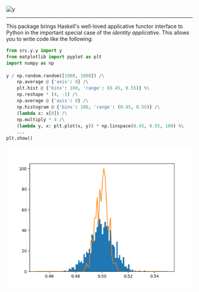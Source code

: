 ![y](https://avatars.githubusercontent.com/u/133489024?s=50)

---

This package brings Haskell's well-loved applicative functor interface to Python in the important special case of the _identity applicative_. This allows you to write code like the following:

```python
from src.y.y import y
from matplotlib import pyplot as plt
import numpy as np

y / np.random.random([1000, 1000]) /\
    np.average @ {'axis': 0} /\
    plt.hist @ {'bins': 100, 'range': (0.45, 0.55)} %\
    np.reshape * (4, -1) /\
    np.average @ {'axis': 0} /\
    np.histogram @ {'bins': 100, 'range': (0.45, 0.55)} /\
    (lambda x: x[0]) /\
    np.multiply * 4 /\
    (lambda y, x: plt.plot(x, y)) * np.linspace(0.45, 0.55, 100) %\
    ...
plt.show()
```

![demo](assets/demo.png)
